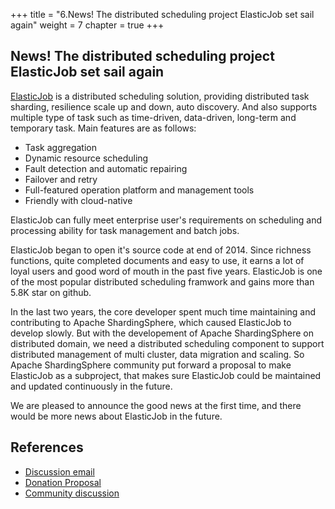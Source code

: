 
+++
title = "6.News! The distributed scheduling project ElasticJob set sail again"
weight = 7
chapter = true
+++

## News! The distributed scheduling project ElasticJob set sail again

[ElasticJob](https://github.com/elasticjob) is a distributed scheduling solution, providing distributed task sharding, resilience scale up and down, auto discovery. And also supports multiple type of task such as time-driven, data-driven, long-term and temporary task. Main features are as follows:

 * Task aggregation
 * Dynamic resource scheduling
 * Fault detection and automatic repairing
 * Failover and retry
 * Full-featured operation platform and management tools
 * Friendly with cloud-native

ElasticJob can fully meet enterprise user's requirements on scheduling and processing ability for task management and batch jobs.

ElasticJob began to open it's source code at end of 2014. Since richness functions, quite completed documents and easy to use, it earns a lot of loyal users and good word of mouth in the past five years. ElasticJob is one of the most popular distributed scheduling framwork and gains more than 5.8K star on github.

In the last two years, the core developer spent much time maintaining and contributing to Apache ShardingSphere, which caused ElasticJob to develop slowly. But with the developement of Apache ShardingSphere on distributed domain, we need a distributed scheduling component to support distributed management of multi cluster, data migration and scaling. So Apache ShardingSphere community put forward a proposal to make ElasticJob as a subproject, that makes sure ElasticJob could be maintained and updated continuously in the future.

We are pleased to announce the good news at the first time, and there would be more news about ElasticJob in the future.

## References
* [Discussion email](https://lists.apache.org/thread.html/rd6171e2065be6bcfbeb7aba7e5c876eeed04db585c6ab78fc03a581c%40%3Cdev.shardingsphere.apache.org%3E)
* [Donation Proposal](https://cwiki.apache.org/confluence/display/SHARDINGSPHERE/ElasticJob+Donation+Proposal)
* [Community discussion](https://github.com/elasticjob/elastic-job-lite/issues/728)

